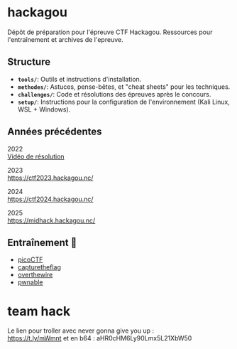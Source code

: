 # hackagou

Dépôt de préparation pour l'épreuve CTF Hackagou. Ressources pour l'entraînement et archives de l'epreuve.

## Structure

- **`tools/`**: Outils et instructions d'installation.
- **`methodes/`**: Astuces, pense-bêtes, et "cheat sheets" pour les techniques.
- **`challenges/`**: Code et résolutions des épreuves après le concours.
- **`setup/`**: Instructions pour la configuration de l'environnement (Kali Linux, WSL + Windows).

## Années précédentes

2022  
[Vidéo de résolution](https://www.youtube.com/watch?v=J4sWIp71rVU)


2023  
https://ctf2023.hackagou.nc/

2024  
https://ctf2024.hackagou.nc/

2025  
https://midhack.hackagou.nc/

## Entraînement 🚩
- [picoCTF](https://picoctf.org/)
- [capturetheflag](https://capturetheflag.it/risorse/come-imparo)
- [overthewire](https://overthewire.org/wargames/)
- [pwnable](http://pwnable.kr/)


# team hack
Le lien pour troller avec never gonna give you up :  
https://t.ly/mWmnt
et en b64 : aHR0cHM6Ly90Lmx5L21XbW50
